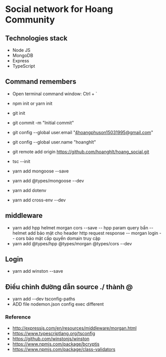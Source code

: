 # Social network for Hoang Community

## Technologies stack

- Node JS
- MongoDB
- Express
- TypeScript

## Command remembers

- Open terminal command window: Ctrl + `
- npm init or yarn init
- git init
- git commit -m "Initial commit"
- git config --global user.email "4hoangphuson15031995@gmail.com"
- git config --global user.name "hoanghlt"
- git remote add origin https://github.com/hoanghlt/hoang_social.git

- tsc --init

- yarn add mongoose --save
- yarn add @types/mongoose --dev

- yarn add dotenv

- yarn add cross-env --dev

## middleware

- yarn add hpp helmet morgan cors --save
  -- hpp param query bẩn
  -- helmet add bảo mật cho header http request response
  -- morgan login
  -- cors bảo mật cấp quyền domain truy cập
- yarn add @types/hpp @types/morgan @types/cors --dev

## Login

- yarn add winston --save

## Điều chỉnh đường dẫn source ./ thành @

- yarn add --dev tsconfig-paths
- ADD file nodemon.json config exec different

### Reference

- http://expressjs.com/en/resources/middleware/morgan.html
- https://www.typescriptlang.org/tsconfig
- https://github.com/winstonjs/winston
- https://www.npmjs.com/package/bcryptjs
- https://www.npmjs.com/package/class-validators
